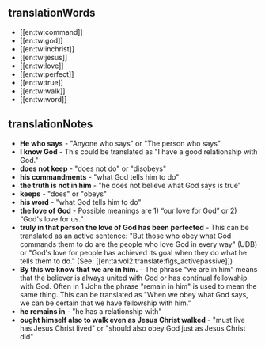 ## translationWords

* [[en:tw:command]]
* [[en:tw:god]]
* [[en:tw:inchrist]]
* [[en:tw:jesus]]
* [[en:tw:love]]
* [[en:tw:perfect]]
* [[en:tw:true]]
* [[en:tw:walk]]
* [[en:tw:word]]

## translationNotes

* **He who says** - "Anyone who says" or "The person who says"
* **I know God** - This could be translated as "I have a good relationship with God."
* **does not keep** - "does not do" or "disobeys"
* **his commandments** - "what God tells him to do"
* **the truth is not in him** - "he does not believe what God says is true"
* **keeps** - "does" or "obeys"
* **his word** - "what God tells him to do"
* **the love of God** - Possible meanings are 1) “our love for God” or 2) “God's love for us.”
* **truly in that person the love of God has been perfected** - This can be translated as an active sentence: "But those who obey what God commands them to do are the people who love God in every way" (UDB) or "God's love for people has achieved its goal when they do what he tells them to do." (See: [[en:ta:vol2:translate:figs_activepassive]])
* **By this we know that we are in him.** - The phrase "we are in him” means that the believer is always united with God or has continual fellowship with God. Often in 1 John the phrase "remain in him" is used to mean the same thing. This can be translated as "When we obey what God says, we can be certain that we have fellowship with him."
* **he remains in** - "he has a relationship with"
* **ought himself also to walk even as Jesus Christ walked** - "must live has Jesus Christ lived" or "should also obey God just as Jesus Christ did"
